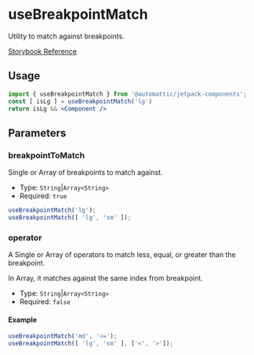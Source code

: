 # useBreakpointMatch

Utility to match against breakpoints.

[ Storybook Reference ](https://automattic.github.io/jetpack-storybook/?path=/story/js-packages-components-layout--breakpoint-match)

## Usage

```jsx
import { useBreakpointMatch } from '@automattic/jetpack-components';
const [ isLg ] = useBreakpointMatch('lg')
return isLg && <Component />
```

## Parameters

### breakpointToMatch

Single or Array of breakpoints to match against.

- Type: `String`|`Array<String>`
- Required: `true`

```javascript
useBreakpointMatch('lg');
useBreakpointMatch([ 'lg', 'sm' ]);
```

### operator

A Single or Array of operators to match less, equal, or greater than the breakpoint.

In Array, it matches against the same index from breakpoint.

- Type: `String`|`Array<String>`
- Required: `false`

#### Example

```javascript
useBreakpointMatch('md', '<=');
useBreakpointMatch([ 'lg', 'sm' ], ['<', '>']);
```
